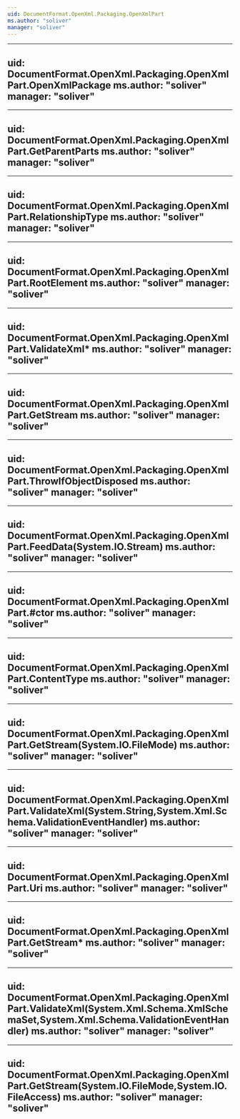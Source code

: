 ```yaml
---
uid: DocumentFormat.OpenXml.Packaging.OpenXmlPart
ms.author: "soliver"
manager: "soliver"
---
```


---
uid: DocumentFormat.OpenXml.Packaging.OpenXmlPart.OpenXmlPackage
ms.author: "soliver"
manager: "soliver"
---

---
uid: DocumentFormat.OpenXml.Packaging.OpenXmlPart.GetParentParts
ms.author: "soliver"
manager: "soliver"
---

---
uid: DocumentFormat.OpenXml.Packaging.OpenXmlPart.RelationshipType
ms.author: "soliver"
manager: "soliver"
---

---
uid: DocumentFormat.OpenXml.Packaging.OpenXmlPart.RootElement
ms.author: "soliver"
manager: "soliver"
---

---
uid: DocumentFormat.OpenXml.Packaging.OpenXmlPart.ValidateXml*
ms.author: "soliver"
manager: "soliver"
---

---
uid: DocumentFormat.OpenXml.Packaging.OpenXmlPart.GetStream
ms.author: "soliver"
manager: "soliver"
---

---
uid: DocumentFormat.OpenXml.Packaging.OpenXmlPart.ThrowIfObjectDisposed
ms.author: "soliver"
manager: "soliver"
---

---
uid: DocumentFormat.OpenXml.Packaging.OpenXmlPart.FeedData(System.IO.Stream)
ms.author: "soliver"
manager: "soliver"
---

---
uid: DocumentFormat.OpenXml.Packaging.OpenXmlPart.#ctor
ms.author: "soliver"
manager: "soliver"
---

---
uid: DocumentFormat.OpenXml.Packaging.OpenXmlPart.ContentType
ms.author: "soliver"
manager: "soliver"
---

---
uid: DocumentFormat.OpenXml.Packaging.OpenXmlPart.GetStream(System.IO.FileMode)
ms.author: "soliver"
manager: "soliver"
---

---
uid: DocumentFormat.OpenXml.Packaging.OpenXmlPart.ValidateXml(System.String,System.Xml.Schema.ValidationEventHandler)
ms.author: "soliver"
manager: "soliver"
---

---
uid: DocumentFormat.OpenXml.Packaging.OpenXmlPart.Uri
ms.author: "soliver"
manager: "soliver"
---

---
uid: DocumentFormat.OpenXml.Packaging.OpenXmlPart.GetStream*
ms.author: "soliver"
manager: "soliver"
---

---
uid: DocumentFormat.OpenXml.Packaging.OpenXmlPart.ValidateXml(System.Xml.Schema.XmlSchemaSet,System.Xml.Schema.ValidationEventHandler)
ms.author: "soliver"
manager: "soliver"
---

---
uid: DocumentFormat.OpenXml.Packaging.OpenXmlPart.GetStream(System.IO.FileMode,System.IO.FileAccess)
ms.author: "soliver"
manager: "soliver"
---

